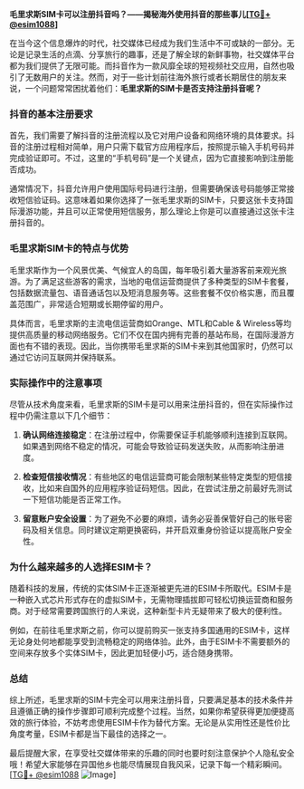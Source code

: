 **毛里求斯SIM卡可以注册抖音吗？——揭秘海外使用抖音的那些事儿[[TG💪+ @esim1088](https://t.me/s/esim1088)]**

在当今这个信息爆炸的时代，社交媒体已经成为我们生活中不可或缺的一部分。无论是记录生活的点滴、分享旅行的趣事，还是了解全球的新鲜事物，社交媒体平台都为我们提供了无限可能。而抖音作为一款风靡全球的短视频社交应用，自然也吸引了无数用户的关注。然而，对于一些计划前往海外旅行或者长期居住的朋友来说，一个问题常常困扰着他们：**毛里求斯的SIM卡是否支持注册抖音呢？**

### 抖音的基本注册要求

首先，我们需要了解抖音的注册流程以及它对用户设备和网络环境的具体要求。抖音的注册过程相对简单，用户只需下载官方应用程序后，按照提示输入手机号码并完成验证即可。不过，这里的“手机号码”是一个关键点，因为它直接影响到注册能否成功。

通常情况下，抖音允许用户使用国际号码进行注册，但需要确保该号码能够正常接收短信验证码。这意味着如果你选择了一张毛里求斯的SIM卡，只要这张卡支持国际漫游功能，并且可以正常使用短信服务，那么理论上你是可以直接通过这张卡注册抖音的。

### 毛里求斯SIM卡的特点与优势

毛里求斯作为一个风景优美、气候宜人的岛国，每年吸引着大量游客前来观光旅游。为了满足这些游客的需求，当地的电信运营商提供了多种类型的SIM卡套餐，包括数据流量包、语音通话包以及短消息服务等。这些套餐不仅价格实惠，而且覆盖范围广，非常适合短期或长期停留的用户。

具体而言，毛里求斯的主流电信运营商如Orange、MTL和Cable & Wireless等均提供高质量的移动网络服务。它们不仅在国内拥有完善的基站布局，在国际漫游方面也有不错的表现。因此，当你携带毛里求斯的SIM卡来到其他国家时，仍然可以通过它访问互联网并保持联系。

### 实际操作中的注意事项

尽管从技术角度来看，毛里求斯的SIM卡是可以用来注册抖音的，但在实际操作过程中仍需注意以下几个细节：

1. **确认网络连接稳定**：在注册过程中，你需要保证手机能够顺利连接到互联网。如果遇到网络不稳定的情况，可能会导致验证码发送失败，从而影响注册进度。
   
2. **检查短信接收情况**：有些地区的电信运营商可能会限制某些特定类型的短信接收，比如来自国外的应用程序验证码短信。因此，在尝试注册之前最好先测试一下短信功能是否正常工作。

3. **留意账户安全设置**：为了避免不必要的麻烦，请务必妥善保管好自己的账号密码及相关信息。同时建议定期更换密码，并开启双重身份验证以提高账户安全性。

### 为什么越来越多的人选择ESIM卡？

随着科技的发展，传统的实体SIM卡正逐渐被更先进的ESIM卡所取代。ESIM卡是一种嵌入式芯片形式存在的虚拟SIM卡，无需物理插拔即可轻松切换运营商和服务商。对于经常需要跨国旅行的人来说，这种新型卡片无疑带来了极大的便利性。

例如，在前往毛里求斯之前，你可以提前购买一张支持多国通用的ESIM卡，这样无论身处何地都能享受到流畅稳定的网络体验。此外，由于ESIM卡不需要额外的空间来存放多个实体SIM卡，因此更加轻便小巧，适合随身携带。

### 总结

综上所述，毛里求斯的SIM卡完全可以用来注册抖音，只要满足基本的技术条件并且遵循正确的操作步骤即可顺利完成整个过程。当然，如果你希望获得更加便捷高效的旅行体验，不妨考虑使用ESIM卡作为替代方案。无论是从实用性还是性价比角度考量，ESIM卡都是当下最佳的选择之一。

最后提醒大家，在享受社交媒体带来的乐趣的同时也要时刻注意保护个人隐私安全哦！希望大家能够在异国他乡也能尽情展现自我风采，记录下每一个精彩瞬间。[[TG💪+ @esim1088](https://t.me/s/esim1088) ![Image](https://i.postimg.cc/4NQfJmqS/Snipaste-2025-05-13-00-14-12.png)]